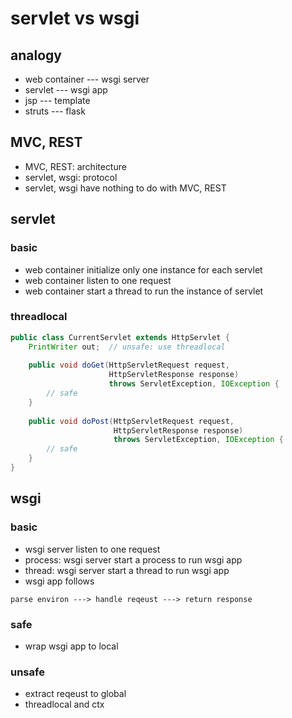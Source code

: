 # servlet vs wsgi

## analogy

- web container --- wsgi server
- servlet       --- wsgi app
- jsp           --- template
- struts        --- flask

## MVC, REST

- MVC, REST: architecture
- servlet, wsgi: protocol
- servlet, wsgi have nothing to do with MVC, REST

## servlet

### basic

- web container initialize only one instance for each servlet
- web container listen to one request
- web container start a thread to run the instance of servlet

### threadlocal

```java
public class CurrentServlet extends HttpServlet {
    PrintWriter out;  // unsafe: use threadlocal
 
    public void doGet(HttpServletRequest request, 
                      HttpServletResponse response)
                      throws ServletException, IOException {
        // safe
    }
 
    public void doPost(HttpServletRequest request, 
                       HttpServletResponse response)
                       throws ServletException, IOException {
        // safe
    }
}
```

## wsgi

### basic

- wsgi server listen to one request
- process: wsgi server start a process to run wsgi app 
- thread: wsgi server start a thread to run wsgi app
- wsgi app follows 

```
parse environ ---> handle reqeust ---> return response
```

### safe

- wrap wsgi app to local

### unsafe

- extract reqeust to global
- threadlocal and ctx
